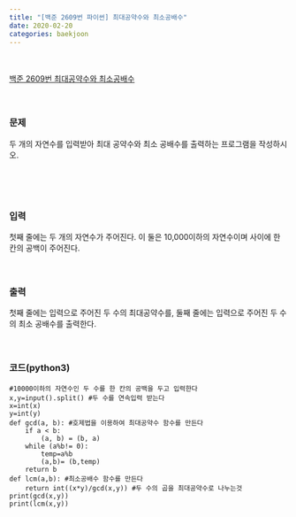 ```yaml
---
title: "[백준 2609번 파이썬] 최대공약수와 최소공배수"
date: 2020-02-20
categories: baekjoon
---
```


<br><br>
[백준 2609번 최대공약수와 최소공배수](https://www.acmicpc.net/problem/2609)
<br><br><br>

### 문제<br>
두 개의 자연수를 입력받아 최대 공약수와 최소 공배수를 출력하는 프로그램을 작성하시오.

<br><br><br>


### 입력<br>
첫째 줄에는 두 개의 자연수가 주어진다. 이 둘은 10,000이하의 자연수이며 사이에 한 칸의 공백이 주어진다.
<br><br><br>


### 출력<br>
첫째 줄에는 입력으로 주어진 두 수의 최대공약수를, 둘째 줄에는 입력으로 주어진 두 수의 최소 공배수를 출력한다.
<br><br><br>




### 코드(python3)
```
#10000이하의 자연수인 두 수를 한 칸의 공백을 두고 입력한다
x,y=input().split() #두 수를 연속입력 받는다
x=int(x)
y=int(y)
def gcd(a, b): #호제법을 이용하여 최대공약수 함수를 만든다
    if a < b:
        (a, b) = (b, a)
    while (a%b!= 0):
        temp=a%b
        (a,b)= (b,temp)
    return b
def lcm(a,b): #최소공배수 함수를 만든다
    return int((x*y)/gcd(x,y)) #두 수의 곱을 최대공약수로 나누는것
print(gcd(x,y))
print(lcm(x,y))
```

